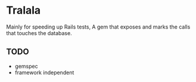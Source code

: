# Tralala

Mainly for speeding up Rails tests, A gem that exposes and marks the calls that
touches the database.

## TODO

* gemspec
* framework independent
